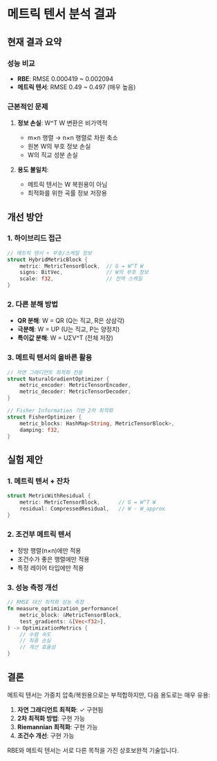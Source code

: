 # 메트릭 텐서 분석 결과

## 현재 결과 요약

### 성능 비교
- **RBE**: RMSE 0.000419 ~ 0.002094
- **메트릭 텐서**: RMSE 0.49 ~ 0.497 (매우 높음)

### 근본적인 문제
1. **정보 손실**: W^T W 변환은 비가역적
   - m×n 행렬 → n×n 행렬로 차원 축소
   - 원본 W의 부호 정보 손실
   - W의 직교 성분 손실

2. **용도 불일치**: 
   - 메트릭 텐서는 W 복원용이 아님
   - 최적화를 위한 곡률 정보 저장용

## 개선 방안

### 1. 하이브리드 접근
```rust
// 메트릭 텐서 + 부호/스케일 정보
struct HybridMetricBlock {
    metric: MetricTensorBlock,  // G = W^T W
    signs: BitVec,              // W의 부호 정보
    scale: f32,                 // 전역 스케일
}
```

### 2. 다른 분해 방법
- **QR 분해**: W = QR (Q는 직교, R은 상삼각)
- **극분해**: W = UP (U는 직교, P는 양정치)
- **특이값 분해**: W = UΣV^T (전체 저장)

### 3. 메트릭 텐서의 올바른 활용
```rust
// 자연 그래디언트 최적화 전용
struct NaturalGradientOptimizer {
    metric_encoder: MetricTensorEncoder,
    metric_decoder: MetricTensorDecoder,
}

// Fisher Information 기반 2차 최적화
struct FisherOptimizer {
    metric_blocks: HashMap<String, MetricTensorBlock>,
    damping: f32,
}
```

## 실험 제안

### 1. 메트릭 텐서 + 잔차
```rust
struct MetricWithResidual {
    metric: MetricTensorBlock,      // G = W^T W
    residual: CompressedResidual,   // W - W_approx
}
```

### 2. 조건부 메트릭 텐서
- 정방 행렬(n×n)에만 적용
- 조건수가 좋은 행렬에만 적용
- 특정 레이어 타입에만 적용

### 3. 성능 측정 개선
```rust
// RMSE 대신 최적화 성능 측정
fn measure_optimization_performance(
    metric_block: &MetricTensorBlock,
    test_gradients: &[Vec<f32>],
) -> OptimizationMetrics {
    // 수렴 속도
    // 최종 손실
    // 계산 효율성
}
```

## 결론

메트릭 텐서는 가중치 압축/복원용으로는 부적합하지만, 다음 용도로는 매우 유용:

1. **자연 그래디언트 최적화**: ✓ 구현됨
2. **2차 최적화 방법**: 구현 가능
3. **Riemannian 최적화**: 구현 가능
4. **조건수 개선**: 구현 가능

RBE와 메트릭 텐서는 서로 다른 목적을 가진 상호보완적 기술입니다. 